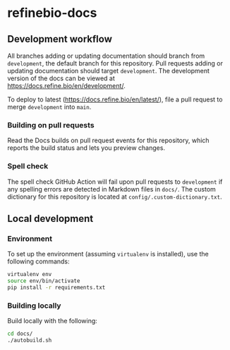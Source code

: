 # refinebio-docs

## Development workflow

All branches adding or updating documentation should branch from `development`, the default branch for this repository.
Pull requests adding or updating documentation should target `development`.
The development version of the docs can be viewed at <https://docs.refine.bio/en/development/>.

To deploy to latest (<https://docs.refine.bio/en/latest/>), file a pull request to merge `development` into `main`.

### Building on pull requests

Read the Docs builds on pull request events for this repository, which reports the build status and lets you preview changes.

### Spell check

The spell check GitHub Action will fail upon pull requests to `development` if any spelling errors are detected in Markdown files in `docs/`.
The custom dictionary for this repository is located at `config/.custom-dictionary.txt`.

## Local development

### Environment

To set up the environment (assuming `virtualenv` is installed), use the following commands:

```sh
virtualenv env
source env/bin/activate
pip install -r requirements.txt
```

### Building locally

Build locally with the following:

```sh
cd docs/
./autobuild.sh
```

